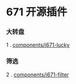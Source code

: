 # 671 开源插件

### 大转盘

1 . [components/i671-lucky](https://github.com/q25979/HB-/tree/master/components/i671-lucky)

### 筛选

2 . [components/i671-filter](https://github.com/q25979/HB-/tree/master/components/i671-filter)


